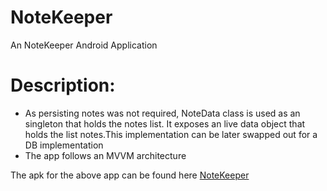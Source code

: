 # NoteKeeper
An NoteKeeper Android Application

# Description:
- As persisting notes was not required, NoteData class is used as an singleton that holds the notes list. It exposes an live data object that holds the list notes.This implementation can be later swapped out for a DB implementation
- The app follows an MVVM architecture


The apk for the above app can be found here [NoteKeeper](https://github.com/vishalambre/NoteKeeper/releases/tag/v0.1)
